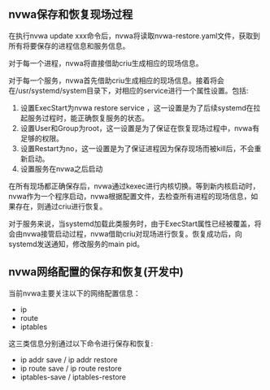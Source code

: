## nvwa保存和恢复现场过程

在执行nvwa update xxx命令后，nvwa将读取nvwa-restore.yaml文件，获取到所有将要保存的进程信息和服务信息。

对于每一个进程，nvwa将直接借助criu生成相应的现场信息。

对于每一个服务，nvwa首先借助criu生成相应的现场信息。接着将会在/usr/systemd/system目录下，对相应的service进行一个属性设置。包括:
1. 设置ExecStart为nvwa restore service <pid>，这一设置是为了后续systemd在拉起服务过程时，能正确恢复服务的状态。
2. 设置User和Group为root，这一设置是为了保证在恢复现场过程中，nvwa有足够的权限。
3. 设置Restart为no，这一设置是为了保证进程因为保存现场而被kill后，不会重新启动。
4. 设置服务在nvwa之后启动

在所有现场都正确保存后，nvwa通过kexec进行内核切换。等到新内核启动时，nvwa作为一个程序启动，nvwa根据配置文件，去检查所有进程的现场信息，如果存在，则通过criu进行恢复。

对于服务来说，当systemd加载此类服务时，由于ExecStart属性已经被覆盖，将会由nvwa接管启动过程，nvwa借助criu对现场进行恢复。恢复成功后，向systemd发送通知，修改服务的main pid。

## nvwa网络配置的保存和恢复(开发中)

当前nvwa主要关注以下的网络配置信息：

+ ip
+ route
+ iptables

这三类信息分别通过以下命令进行保存和恢复:

+ ip addr save / ip addr restore
+ ip route save / ip route restore
+ iptables-save / iptables-restore
